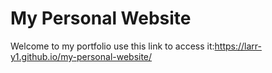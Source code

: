 # My Personal Website

Welcome to my portfolio
use this link to access it:https://larr-y1.github.io/my-personal-website/
